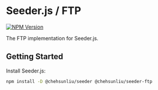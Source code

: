 # Seeder.js / FTP

[![NPM Version](https://img.shields.io/npm/v/%40chehsunliu%2Fseeder-ftp?style=flat-square)](https://www.npmjs.com/package/@chehsunliu/seeder-ftp)

The FTP implementation for Seeder.js.

## Getting Started

Install Seeder.js:

```sh
npm install -D @chehsunliu/seeder @chehsunliu/seeder-ftp
```

